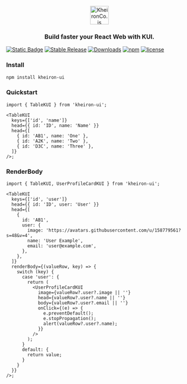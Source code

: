 <a href="https://kheiron-ui.vercel.app/" target="_blank">
<p align="center">
  <img src="https://avatars.githubusercontent.com/u/158779561?s=48&v=4" width="50" height="50" alt="KheironCo.js" />
</p>
</a>

<h3 align="center">
  Build faster your React Web with KUI.
</h3>

[![Static Badge](https://img.shields.io/badge/documentation-Storybook-ff4785)](https://kheiron-ui.vercel.app)
[![Stable Release](https://img.shields.io/npm/v/kheiron-ui.svg)](https://npm.im/kheiron-ui)
[![Downloads](https://img.shields.io/npm/dm/kheiron-ui.svg)](https://www.npmjs.com/package/kheiron-ui)
[![npm](https://img.shields.io/npm/dt/kheiron-ui.svg)](https://www.npmjs.com/package/kheiron-ui)
[![license](https://badgen.now.sh/badge/license/MIT)](./LICENSE)

<!-- [![Discord](https://img.shields.io/discord/769256827007139912.svg?style=flat-square)](https://discord.gg/pJSg287) -->
<!-- [![Blazing Fast](https://badgen.now.sh/badge/speed/blazing%20%F0%9F%94%A5/green)](https://npm.im/kheiron-ui) -->
<!-- [![gzip size](http://img.badgesize.io/https://unpkg.com/formik@latest/dist/formik.esm.js?compression=gzip)](https://unpkg.com/formik@latest/dist/formik.esm.js) -->

### Install

```bash
npm install kheiron-ui
```

### Quickstart

```tsx
import { TableKUI } from 'kheiron-ui';

<TableKUI
  keys={['id', 'name']}
  head={{ id: 'ID', name: 'Name' }}
  head={[
    { id: 'AB1', name: 'One' },
    { id: 'A2K', name: 'Two' },
    { id: 'D3C', name: 'Three' },
  ]}
/>;
```

### RenderBody

```tsx
import { TableKUI, UserProfileCardKUI } from 'kheiron-ui';

<TableKUI
  keys={['id', 'user']}
  head={{ id: 'ID', user: 'User' }}
  head={[
    {
      id: 'AB1',
      user: {
        image: 'https://avatars.githubusercontent.com/u/158779561?s=48&v=4',
        name: 'User Example',
        email: 'user@example.com',
      },
    },
  ]}
  renderBody={(valueRow, key) => {
    switch (key) {
      case 'user': {
        return (
          <UserProfileCardKUI
            image={valueRow?.user?.image || ''}
            head={valueRow?.user?.name || ''}
            body={valueRow?.user?.email || ''}
            onClick={(e) => {
              e.preventDefault();
              e.stopPropagation();
              alert(valueRow?.user?.name);
            }}
          />
        );
      }
      default: {
        return value;
      }
    }
  }}
/>;
```
